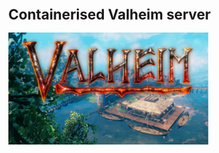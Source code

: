 # Containerised Valheim server

![Cover](https://raw.githubusercontent.com/sierra1011/valheim/main/valheim.png)